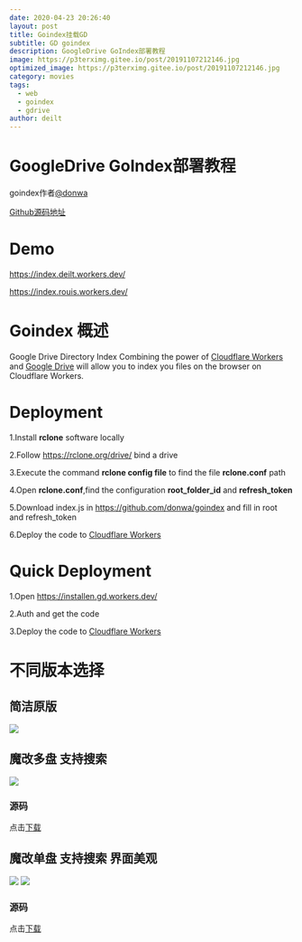 ```yaml
---
date: 2020-04-23 20:26:40
layout: post
title: Goindex挂载GD
subtitle: GD goindex
description: GoogleDrive GoIndex部署教程
image: https://p3terximg.gitee.io/post/20191107212146.jpg
optimized_image: https://p3terximg.gitee.io/post/20191107212146.jpg
category: movies
tags:
  - web
  - goindex
  - gdrive
author: deilt
---
```


# GoogleDrive GoIndex部署教程

goindex作者[@donwa](https://github.com/donwa)

[Github源码地址](https://github.com/donwa/goindex)

# Demo 

<https://index.deilt.workers.dev/>

<https://index.rouis.workers.dev/>
# Goindex 概述 

Google Drive Directory Index
Combining the power of [Cloudflare Workers](https://workers.cloudflare.com/) and [Google Drive](https://www.google.com/drive/) will allow you to index you files on the browser on Cloudflare Workers.

# Deployment
1.Install **rclone** software locally

2.Follow <https://rclone.org/drive/> bind a drive

3.Execute the command **rclone config file** to find the file **rclone.conf** path

4.Open **rclone.conf**,find the configuration **root_folder_id** and **refresh_token**

5.Download index.js in <https://github.com/donwa/goindex> and fill in root and refresh_token

6.Deploy the code to [Cloudflare Workers](https://workers.cloudflare.com/)

# Quick Deployment
1.Open <https://installen.gd.workers.dev/>

2.Auth and get the code

3.Deploy the code to [Cloudflare Workers](https://workers.cloudflare.com/)

# 不同版本选择

## 简洁原版 
![](https://index.deilt.workers.dev/0:/blog/blog-pic/3.jpg)

## 魔改多盘 支持搜索 
![](https://index.deilt.workers.dev/0:/blog/blog-pic/1.jpg)

### 源码
点击[下载](https://index.deilt.workers.dev/0:/blog/source-code/goindex%E5%A4%9A%E7%9B%98%E9%AD%94%E6%94%B9%E7%AE%80%E4%BB%8B%E7%95%8C%E9%9D%A2.js)

## 魔改单盘 支持搜索 界面美观
![](https://index.deilt.workers.dev/0:/blog/blog-pic/2.jpg)
![](https://index.deilt.workers.dev/0:/blog/blog-pic/4.jpg)

### 源码
点击[下载](https://index.deilt.workers.dev/0:/blog/source-code/goindex%E5%8D%95%E7%9B%98%E9%AD%94%E6%94%B9%E6%BA%90%E7%A0%81.js)